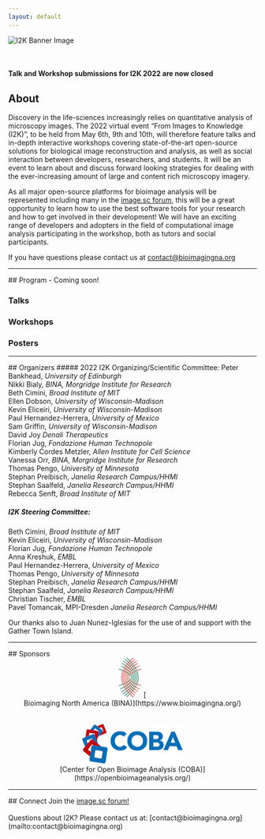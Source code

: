 ```yaml
---
layout: default
---
```


<div style="display:none"><h1> 2022 Conference</h1></div>

![I2K Banner Image](/assets/images/banner-image.png)

<br>
<h4>Talk and Workshop submissions for I2K 2022 are now closed</h4>

## About

Discovery in the life-sciences increasingly relies on quantitative analysis of microscopy images. The 2022 virtual event “From Images to Knowledge (I2K)”, to be held from May 6th, 9th and 10th, will therefore feature talks and in-depth interactive workshops covering state-of-the-art open-source solutions for biological image reconstruction and analysis, as well as social interaction between developers, researchers, and students. It will be an event to learn about and discuss forward looking strategies for dealing with the ever-increasing amount of large and content rich microscopy imagery.

As all major open-source platforms for bioimage analysis will be represented including many in the [image.sc forum](https://forum.image.sc/), this will be a great opportunity to learn how to use the best software tools for your research and how to get involved in their development! We will have an exciting range of developers and adopters in the field of computational image analysis participating in the workshop, both as tutors and social participants.

If you have questions please contact us at [contact@bioimagingna.org](mailto:contact@bioimagingna.org)

<hr>
## Program - Coming soon!

### Talks
### Workshops
### Posters

<hr>
## Organizers
##### 2022 I2K Organizing/Scientific Committee:
Peter Bankhead, <i>University of Edinburgh</i><br>
Nikki Bialy, <i>BINA, Morgridge Institute for Research</i><br>
Beth Cimini, <i>Broad Institute of MIT</i><br>
Ellen Dobson, <i>University of Wisconsin-Madison</i><br>
Kevin Eliceiri, <i>University of Wisconsin-Madison</i><br>
Paul Hernandez-Herrera, <i>University of Mexico</i><br>
Sam Griffin, <i>University of Wisconsin-Madison</i><br>
David Joy <i>Denali Therapeutics</i><br>
Florian Jug, <i>Fondazione Human Technopole</i><br>
Kimberly Cordes Metzler, <i>Allen Institute for Cell Science</i><br>
Vanessa Orr, <i>BINA, Morgridge Institute for Research</i><br>
Thomas Pengo, <i>University of Minnesota</i><br>
Stephan Preibisch, <i>Janelia Research Campus/HHMI</i><br>
Stephan Saalfeld, <i>Janelia Research Campus/HHMI</i><br>
Rebecca Senft, <i>Broad Institute of MIT</i><br>

##### I2K Steering Committee:
Beth Cimini, <i>Broad Institute of MIT</i><br>
Kevin Eliceiri, <i>University of Wisconsin-Madison</i><br>
Florian Jug, <i>Fondazione Human Technopole</i><br>
Anna Kreshuk, <i>EMBL</i><br>
Paul Hernandez-Herrera, <i>University of Mexico</i><br>
Thomas Pengo, <i>University of Minnesota</i><br>
Stephan Preibisch, <i>Janelia Research Campus/HHMI</i><br>
Stephan Saalfeld, <i>Janelia Research Campus/HHMI</i><br>
Christian Tischer, <i>EMBL</i><br>
Pavel Tomancak, MPI-Dresden <i>Janelia Research Campus/HHMI</i><br>

Our thanks also to Juan Nunez-Iglesias for the use of and support with the Gather Town Island.

<hr>
## Sponsors
<div style="text-align:center;margin-bottom:15px;" markdown="1">
  <a href="https://www.bioimagingna.org/"><img src="assets/images/bina-logo.png" alt="Bioimaging North America"></a> [
  <br>
  Bioimaging North America (BINA)](https://www.bioimagingna.org/)
  <br>
  <br>
  <br>
  <a href="https://openbioimageanalysis.org/"><img src="assets/images/coba-logo.png" alt="Center for Open Bioimage Analysis"></a>
  <br>
  [Center for Open Bioimage Analysis (COBA)](https://openbioimageanalysis.org/)
</div>
<hr>
## Connect
Join the <a href="https://forum.image.sc/">image.sc forum!</a>
<br>
<br>
Questions about I2K? Please contact us at: [contact@bioimagingna.org](mailto:contact@bioimagingna.org)
